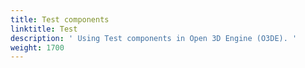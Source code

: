 ```yaml
---
title: Test components
linktitle: Test
description: ' Using Test components in Open 3D Engine (O3DE). '
weight: 1700
---
```

